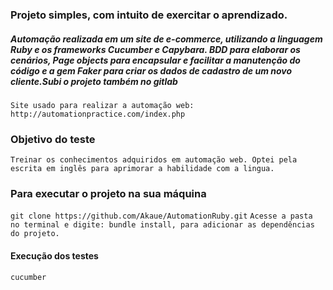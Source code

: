 

### Projeto simples, com intuito de exercitar o aprendizado.

<h5>Automação realizada em um site de e-commerce, utilizando a linguagem Ruby e os frameworks Cucumber e Capybara.  BDD para elaborar os cenários, Page objects para encapsular e facilitar a manutenção do código e a gem Faker para criar os dados de cadastro de um novo cliente.Subi o projeto também no gitlab </h5>

`
Site usado para realizar a automação web: http://automationpractice.com/index.php 
`


### Objetivo do teste 
`
Treinar os conhecimentos adquiridos em automação web. Optei pela escrita em inglês para aprimorar a habilidade com a lingua.
`

### Para executar o projeto na sua máquina
  `
  git clone https://github.com/Akaue/AutomationRuby.git
  `
  `
 Acesse a pasta no terminal e digite: bundle install, para adicionar as dependências do projeto.
 `


#### Execução dos testes
`
cucumber 
`






